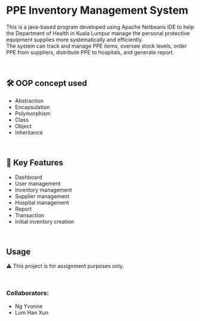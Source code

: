 # PPE Inventory Management System
This is a java-based program developed using Apache Netbeans IDE to help the Department of Health in Kuala Lumpur manage the personal protective equipment supplies more systematically and efficiently.  
The system can track and manage PPE items, oversee stock levels, order PPE from suppliers, distribute PPE to hospitals, and generate 
report.

<br>

## 🛠️ OOP concept used
- Abstraction
- Encapsulation
- Polymorphism
- Class
- Object
- Inheritance

<br>

## 🚀 Key Features
- Dashboard
- User management
- Inventory management
- Supplier management
- Hospital management
- Report
- Transaction
- Initial inventory creation

<br>

## Usage
⚠️ This project is for assignment purposes only.

<br>

### Collaborators:
- Ng Yvonne
- Lum Han Xun
